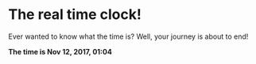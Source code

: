 # The real time clock!

Ever wanted to know what the time is? Well, your journey is about to end!

**The time is Nov 12, 2017, 01:04**